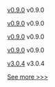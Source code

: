 
[v0.9.0](https://github.com/hyperledger/firefly/releases/tag/v0.9.0) v0.9.0

[v0.9.0](https://github.com/hyperledger/firefly-dataexchange-https/releases/tag/v0.9.0) v0.9.0

[v0.9.0](https://github.com/hyperledger/firefly-tokens-erc1155/releases/tag/v0.9.0) v0.9.0

[v0.9.0](https://github.com/hyperledger/firefly-fabconnect/releases/tag/v0.9.0) v0.9.0

[v3.0.4](https://github.com/hyperledger/firefly-ethconnect/releases/tag/v3.0.4) v3.0.4


[See more >>>](https://start-here.hyperledger.org/releases)
